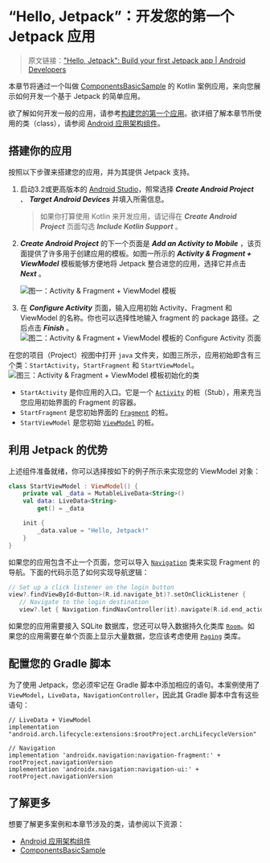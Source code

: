 # “Hello, Jetpack”：开发您的第一个 Jetpack 应用
> 原文链接：["Hello, Jetpack": Build your first Jetpack app  |  Android Developers](https://developer.android.google.cn/jetpack/docs/getting-started)

本章节将通过一个叫做 [ComponentsBasicSample](https://developer.android.google.cn/jetpack/docs/ComponentsBasicSample.zip) 的 Kotlin 案例应用，来向您展示如何开发一个基于 Jetpack 的简单应用。

欲了解如何开发一般的应用，请参考[构建您的第一个应用](https://developer.android.google.cn/training/basics/firstapp/)。欲详细了解本章节所使用的类（class），请参阅 [Android 应用架构组件](https://developer.android.google.cn/jetpack/arch/)。

## 搭建你的应用
按照以下步骤来搭建您的应用，并为其提供 Jetpack 支持。

1. 启动3.2或更高版本的 [Android Studio](https://developer.android.google.cn/studio/preview)，照常选择 ***Create Android Project*** 、 ***Target Android Devices*** 并填入所需信息。

    > 如果你打算使用 Kotlin 来开发应用，请记得在 ***Create Android Project*** 页面勾选 ***Include Kotlin Support*** 。

2. ***Create Android Project*** 的下一个页面是 ***Add an Activity to Mobile*** ，该页面提供了许多用于创建应用的模板。如图一所示的 ***Activity & Fragment + ViewModel*** 模板能够方便地将 Jetpack 整合进您的应用，选择它并点击 ***Next*** 。
    
    ![图一：Activity & Fragment + ViewModel 模板](https://developer.android.google.cn/static/images/jetpack/gs-1.png)

3. 在 ***Configure Activity*** 页面，输入应用初始 Activity、Fragment 和 ViewModel 的名称。你也可以选择性地输入 fragment 的 package 路径。之后点击 ***Finish*** 。
    ![图二：Activity & Fragment + ViewModel 模板的 Configure Activity 页面](https://developer.android.google.cn/static/images/jetpack/gs-2.png)

在您的项目（Project）视图中打开 `java` 文件夹，如图三所示，应用初始即含有三个类：`StartActivity`，`StartFragment` 和 `StartViewModel`。
    ![图三：Activity & Fragment + ViewModel 模板初始化的类](https://developer.android.google.cn/static/images/jetpack/gs-3.png)

- `StartActivity` 是你应用的入口。它是一个 [`Activity`](https://developer.android.google.cn/reference/android/app/Activity) 的桩（Stub），用来充当您应用初始界面的 Fragment 的容器。
- `StartFragment` 是您初始界面的 [`Fragment`](https://developer.android.google.cn/reference/android/app/Fragment) 的桩。
- `StartViewModel` 是您初始 [`ViewModel`](https://developer.android.google.cn/reference/android/arch/lifecycle/ViewModel) 的桩。

## 利用 Jetpack 的优势
上述组件准备就绪，你可以选择按如下的例子所示来实现您的 ViewModel 对象：

```Kotlin
class StartViewModel : ViewModel() {
    private val _data = MutableLiveData<String>()
    val data: LiveData<String>
        get() = _data

    init {
        _data.value = "Hello, Jetpack!"
    }
}
```

如果您的应用包含不止一个页面，您可以导入 [`Navigation`](https://developer.android.google.cn/topic/libraries/architecture/navigation) 类来实现 Fragment 的导航。下面的代码示范了如何实现导航逻辑：

```Kotlin
// Set up a click listener on the login button
view?.findViewById<Button>(R.id.navigate_bt)?.setOnClickListener {
   // Navigate to the login destination
   view?.let { Navigation.findNavController(it).navigate(R.id.end_action) }
```

如果您的应用需要接入 SQLite 数据库，您还可以导入数据持久化类库 [`Room`](https://developer.android.google.cn/reference/android/arch/persistence/room/Room)。如果您的应用需要在单个页面上显示大量数据，您应该考虑使用 [`Paging`](https://developer.android.google.cn/topic/libraries/architecture/paging) 类库。

## 配置您的 Gradle 脚本
为了使用 Jetpack，您必须牢记在 Gradle 脚本中添加相应的语句。本案例使用了 `ViewModel`，`LiveData`，`NavigationController`，因此其 Gradle 脚本中含有这些语句：

```Gradle
// LiveData + ViewModel
implementation "android.arch.lifecycle:extensions:$rootProject.archLifecycleVersion"

// Navigation
implementation 'androidx.navigation:navigation-fragment:' + rootProject.navigationVersion
implementation 'androidx.navigation:navigation-ui:' + rootProject.navigationVersion
```

## 了解更多

想要了解更多案例和本章节涉及的类，请参阅以下资源：
- [Android 应用架构组件](https://developer.android.google.cn/jetpack/arch/)
- [ComponentsBasicSample](https://developer.android.google.cn/jetpack/docs/ComponentsBasicSample.zip)

